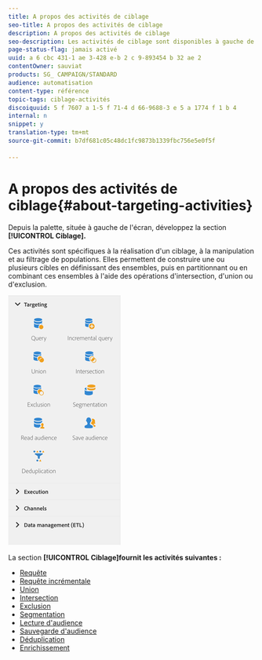 ```yaml
---
title: A propos des activités de ciblage
seo-title: A propos des activités de ciblage
description: A propos des activités de ciblage
seo-description: Les activités de ciblage sont disponibles à gauche de l'écran.
page-status-flag: jamais activé
uuid: a 6 cbc 431-1 ae 3-428 e-b 2 c 9-893454 b 32 ae 2
contentOwner: sauviat
products: SG_ CAMPAIGN/STANDARD
audience: automatisation
content-type: référence
topic-tags: ciblage-activités
discoiquuid: 5 f 7607 a 1-5 f 71-4 d 66-9688-3 e 5 a 1774 f 1 b 4
internal: n
snippet: y
translation-type: tm+mt
source-git-commit: b7df681c05c48dc1fc9873b1339fbc756e5e0f5f

---
```



# A propos des activités de ciblage{#about-targeting-activities}

Depuis la palette, située à gauche de l'écran, développez la section **[!UICONTROL Ciblage].**

Ces activités sont spécifiques à la réalisation d'un ciblage, à la manipulation et au filtrage de populations. Elles permettent de construire une ou plusieurs cibles en définissant des ensembles, puis en partitionnant ou en combinant ces ensembles à l'aide des opérations d'intersection, d'union ou d'exclusion.

![](assets/wkf_targeting_activities.png)

La section **[!UICONTROL Ciblage]fournit les activités suivantes :**

* [Requête](../../automating/using/query.md)
* [Requête incrémentale](../../automating/using/incremental-query.md)
* [Union](../../automating/using/union.md)
* [Intersection](../../automating/using/intersection.md)
* [Exclusion](../../automating/using/exclusion.md)
* [Segmentation](../../automating/using/segmentation.md)
* [Lecture d'audience](../../automating/using/read-audience.md)
* [Sauvegarde d'audience](../../automating/using/save-audience.md)
* [Déduplication](../../automating/using/deduplication.md)
* [Enrichissement](../../automating/using/enrichment.md)

